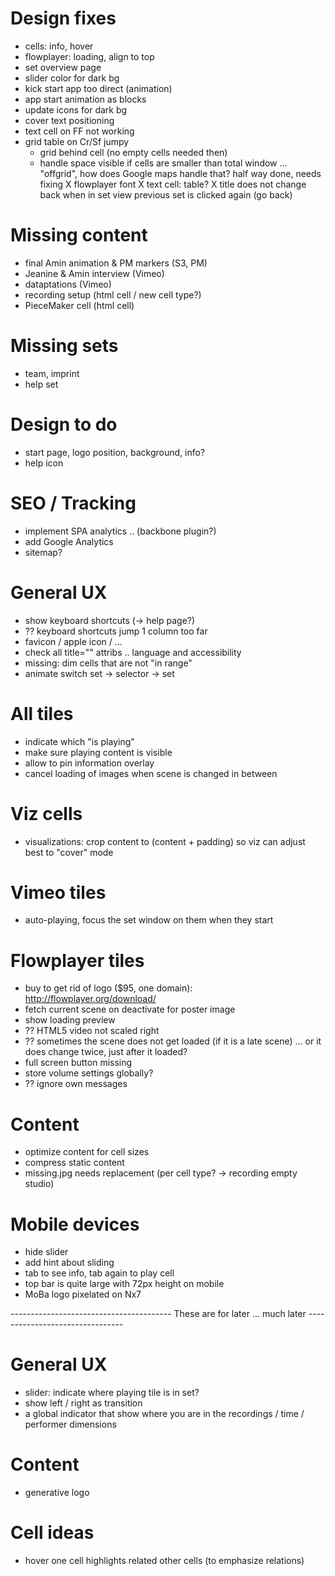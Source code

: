 
Design fixes
==========================
- cells: info, hover
- flowplayer: loading, align to top
- set overview page
- slider color for dark bg
- kick start app too direct (animation)
- app start animation as blocks
- update icons for dark bg
- cover text positioning
- text cell on FF not working
- grid table on Cr/Sf jumpy
	* grid behind cell (no empty cells needed then)
	* handle space visible if cells are smaller than total window 
		... "offgrid", how does Google maps handle that?
		half way done, needs fixing
	X flowplayer font
	X text cell: table?
	X title does not change back when in set view previous set is clicked again (go back)


Missing content
==========================
- final Amin animation & PM markers (S3, PM)
- Jeanine & Amin interview (Vimeo)
- dataptations (Vimeo)
- recording setup (html cell / new cell type?)
- PieceMaker cell (html cell)


Missing sets
==========================
- team, imprint
- help set


Design to do
==========================
- start page, logo position, background, info?
- help icon


SEO / Tracking
==========================
- implement SPA analytics .. (backbone plugin?)
- add Google Analytics
- sitemap?


General UX
==========================
- show keyboard shortcuts (-> help page?)
- ?? keyboard shortcuts jump 1 column too far
- favicon / apple icon / ...
- check all title="" attribs .. language and accessibility
- missing: dim cells that are not "in range"
- animate switch set -> selector -> set


All tiles
==========================
- indicate which "is playing"
- make sure playing content is visible
- allow to pin information overlay
- cancel loading of images when scene is changed in between


Viz cells
==========================
- visualizations: crop content to (content + padding) so viz can adjust best to "cover" mode


Vimeo tiles
==========================
- auto-playing, focus the set window on them when they start


Flowplayer tiles
==========================
- buy to get rid of logo ($95, one domain): http://flowplayer.org/download/
- fetch current scene on deactivate for poster image
- show loading preview
- ?? HTML5 video not scaled right
- ?? sometimes the scene does not get loaded (if it is a late scene) ... or it does change twice, just after it loaded?
- full screen button missing
- store volume settings globally?
- ?? ignore own messages


Content
==========================
- optimize content for cell sizes
- compress static content
- missing.jpg needs replacement (per cell type? -> recording empty studio)


Mobile devices
==========================
- hide slider
- add hint about sliding
- tab to see info, tab again to play cell
- top bar is quite large with 72px height on mobile
- MoBa logo pixelated on Nx7


---------------------------------------- These are for later ... much later --------------------------------

General UX
==========================
- slider: indicate where playing tile is in set?
- show left / right as transition
- a global indicator that show where you are in the recordings / time / performer dimensions


Content
==========================
- generative logo


Cell ideas
==========================
- hover one cell highlights related other cells (to emphasize relations)

